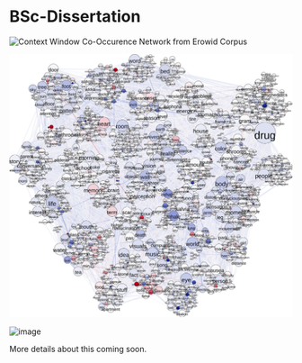 # BSc-Dissertation

<img src="/repository/Graph1.svg" alt="Context Window Co-Occurence Network from Erowid Corpus" title="Context Window Co-Occurence Network from Erowid Corpus">

![alt text](https://github.com/Akseli-Ilmanen/BSc-Dissertation/blob/main/Graph1.svg?raw=true)

![image](https://user-images.githubusercontent.com/107996462/206631309-72456e73-12f9-4370-ac04-d76459e46af0.png)


More details about this coming soon. 
